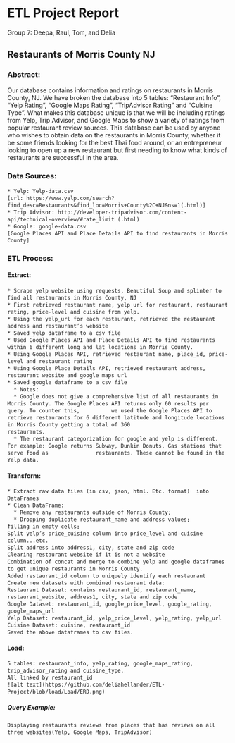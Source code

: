 # ETL Project Report
Group 7: Deepa, Raul, Tom, and Delia

## Restaurants of Morris County NJ

### Abstract:

Our database contains information and ratings on restaurants in Morris County, NJ.  We have broken the database into 5 tables: “Restaurant Info”, “Yelp Rating”, “Google Maps Rating”, “TripAdvisor Rating” and “Cuisine Type”.  What makes this database unique is that we will be including ratings from Yelp, Trip Advisor, and Google Maps to show a variety of ratings from popular restaurant review sources.  This database can be used by anyone who wishes to obtain data on the restaurants in Morris County, whether it be some friends looking for the best Thai food around, or an entrepreneur looking to open up a new restaurant but first needing to know what kinds of restaurants are successful in the area. 

### Data Sources:
    * Yelp: Yelp-data.csv 
    [url: https://www.yelp.com/search?find_desc=Restaurants&find_loc=Morris+County%2C+NJ&ns=1(.html)]
    * Trip Advisor: http://developer-tripadvisor.com/content-api/technical-overview/#rate_limit (.html)
    * Google: google-data.csv 
    [Google Places API and Place Details API to find restaurants in Morris County]

### ETL Process:

#### Extract:
    * Scrape yelp website using requests, Beautiful Soup and splinter to find all restaurants in Morris County, NJ
    * First retrieved restaurant name, yelp url for restaurant, restaurant rating, price-level and cuisine from yelp.
    * Using the yelp_url for each restaurant, retrieved the restaurant address and restaurant’s website
    * Saved yelp dataframe to a csv file
    * Used Google Places API and Place Details API to find restaurants within 6 different long and lat locations in Morris County.
    * Using Google Places API, retrieved restaurant name, place_id, price-level and restaurant rating
    * Using Google Place Details API, retrieved restaurant address, restaurant website and google maps url
    * Saved google dataframe to a csv file
      * Notes: 
      * Google does not give a comprehensive list of all restaurants in Morris County. The Google Places API returns only 60 results per query. To counter this,          we used the Google Places API to retrieve restaurants for 6 different latitude and longitude locations in Morris County getting a total of 360                     restaurants.
      * The restaurant categorization for google and yelp is different. For example: Google returns Subway, Dunkin Donuts, Gas stations that serve food as               restaurants. These cannot be found in the Yelp data.

#### Transform:
    * Extract raw data files (in csv, json, html. Etc. format)  into DataFrames
    * Clean DataFrame: 
      * Remove any restaurants outside of Morris County; 
      * Dropping duplicate restaurant_name and address values; 
    filling in empty cells; 
    Split yelp’s price_cuisine column into price_level and cuisine column...etc.
    Split address into address1, city, state and zip code
    Clearing restaurant website if it is not a website
    Combination of concat and merge to combine yelp and google dataframes to get unique restaurants in Morris County.
    Added restaurant_id column to uniquely identify each restaurant
    Create new datasets with combined restaurant data: 
    Restaurant Dataset: contains restaurant_id, restaurant_name, restaurant_website, address1, city, state and zip code
    Google Dataset: restaurant_id, google_price_level, google_rating, google_maps_url
    Yelp Dataset: restaurant_id, yelp_price_level, yelp_rating, yelp_url
    Cuisine Dataset: cuisine, restaurant_id
    Saved the above dataframes to csv files.


#### Load:
    5 tables: restaurant_info, yelp_rating, google_maps_rating, trip_advisor_rating and cuisine_type.
    All linked by restaurant_id
    ![alt text](https://github.com/deliahellander/ETL-Project/blob/load/Load/ERD.png)



##### Query Example:
    Displaying restaurants reviews from places that has reviews on all three websites(Yelp, Google Maps, TripAdvisor)




